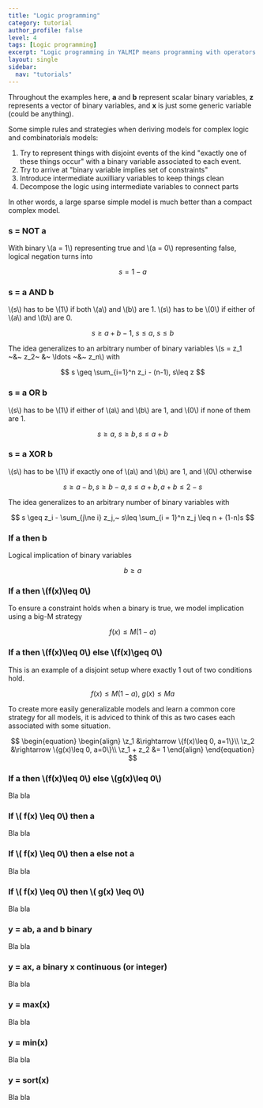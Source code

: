 ```yaml
---
title: "Logic programming"
category: tutorial
author_profile: false
level: 4
tags: [Logic programming]
excerpt: "Logic programming in YALMIP means programming with operators such as alldifferent, number of non-zeros, implications and similiar combinatorial objects."
layout: single
sidebar:
  nav: "tutorials"
---
```


Throughout the examples here, **a** and **b** represent scalar binary variables, **z** represents a vector of binary variables, and **x** is just some generic variable (could be anything).

Some simple rules and strategies when deriving models for complex logic and combinatorials models:
1. Try to represent things with disjoint events of the kind "exactly one of these things occur" with a binary variable associated to each event.
2. Try to arrive at "binary variable implies set of constraints"
3. Introduce intermediate auxilliary variables to keep things clean
4. Decompose the logic using intermediate variables to connect parts

In other words, a large sparse simple model is much better than a compact complex model.

### s = NOT a

With binary \\(a = 1\\) representing true and \\(a = 0\\) representing false, logical negation turns into 

$$
s = 1-a
$$


### s = a AND b

\\(s\\) has to be \\(1\\) if both \\(a\\) and \\(b\\) are 1. \\(s\\) has to be \\(0\\) if  either of \\(a\\) and \\(b\\) are 0.

$$
s \geq a + b -1,~s \leq a,~s\leq b
$$

The idea generalizes to an arbitrary number of binary variables \\(s = z_1 ~\&~ z_2~ \&~ \ldots ~\&~ z_n\\) with

$$
s \geq \sum_{i=1}^n z_i - (n-1), s\leq z
$$

### s = a OR b

\\(s\\) has to be \\(1\\) if  either of \\(a\\) and \\(b\\) are 1, and \\(0\\) if none of them are 1.

$$
s \geq a,~s\geq b, s \leq a + b 
$$

### s = a XOR b

\\(s\\) has to be \\(1\\) if  exactly one of \\(a\\) and \\(b\\) are 1, and \\(0\\) otherwise

$$
s \geq a - b, s \geq b-a, s \leq a + b, a + b\leq 2-s
$$

The idea generalizes to an arbitrary number of binary variables  with

$$
s \geq z_i - \sum_{j\ne i} z_j,~ s\leq \sum_{i = 1}^n z_j \leq n + (1-n)s
$$


### If a then b

Logical implication of binary variables


$$
b \geq a
$$


### If a then  \\(f(x)\leq 0\\)

To ensure a constraint holds when a binary is true, we model implication using a big-M strategy

$$
f(x) \leq M(1-a)
$$


### If a then  \\(f(x)\leq 0\\) else  \\(f(x)\geq 0\\)

This is an example of a disjoint setup where exactly 1 out of two conditions hold.

$$
f(x) \leq M(1-a),~g(x)\leq Ma
$$

To create more easily generalizable models and learn a common core strategy for all models, it is adviced to think of this as two cases each associated with some situation. 

$$
\begin{equation}
\begin{align}
\z_1 &\rightarrow \{f(x)\leq 0, a=1\}\\
\z_2 &\rightarrow \{g(x)\leq 0, a=0\}\\
\z_1 + z_2 &= 1
\end{align}
\end{equation}
$$

### If a then  \\(f(x)\leq 0\\) else  \\(g(x)\leq 0\\)

Bla bla

### If \\( f(x) \leq 0\\) then a

Bla bla

### If \\( f(x) \leq 0\\) then a else not a

Bla bla

### If \\( f(x) \leq 0\\) then  \\( g(x) \leq 0\\)

Bla bla

### y = ab, a and b binary

Bla bla

### y = ax, a binary x continuous (or integer)

Bla bla


### y = max(x)

Bla bla


### y = min(x)

Bla bla


### y = sort(x)

Bla bla

